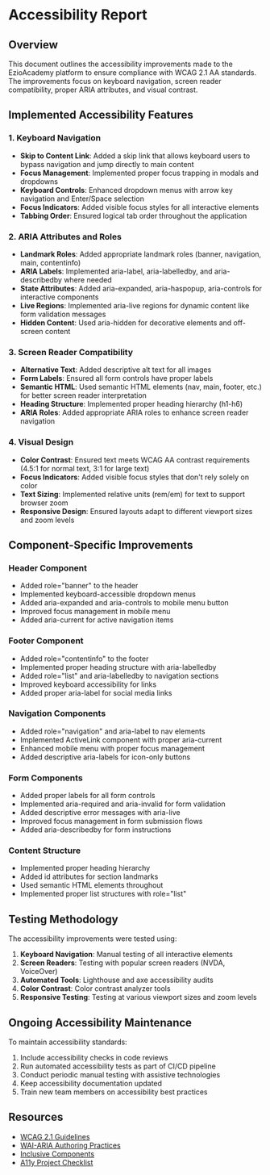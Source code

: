 # Accessibility Report

## Overview

This document outlines the accessibility improvements made to the EzioAcademy platform to ensure compliance with WCAG 2.1 AA standards. The improvements focus on keyboard navigation, screen reader compatibility, proper ARIA attributes, and visual contrast.

## Implemented Accessibility Features

### 1. Keyboard Navigation

- **Skip to Content Link**: Added a skip link that allows keyboard users to bypass navigation and jump directly to main content
- **Focus Management**: Implemented proper focus trapping in modals and dropdowns
- **Keyboard Controls**: Enhanced dropdown menus with arrow key navigation and Enter/Space selection
- **Focus Indicators**: Added visible focus styles for all interactive elements
- **Tabbing Order**: Ensured logical tab order throughout the application

### 2. ARIA Attributes and Roles

- **Landmark Roles**: Added appropriate landmark roles (banner, navigation, main, contentinfo)
- **ARIA Labels**: Implemented aria-label, aria-labelledby, and aria-describedby where needed
- **State Attributes**: Added aria-expanded, aria-haspopup, aria-controls for interactive components
- **Live Regions**: Implemented aria-live regions for dynamic content like form validation messages
- **Hidden Content**: Used aria-hidden for decorative elements and off-screen content

### 3. Screen Reader Compatibility

- **Alternative Text**: Added descriptive alt text for all images
- **Form Labels**: Ensured all form controls have proper labels
- **Semantic HTML**: Used semantic HTML elements (nav, main, footer, etc.) for better screen reader interpretation
- **Heading Structure**: Implemented proper heading hierarchy (h1-h6)
- **ARIA Roles**: Added appropriate ARIA roles to enhance screen reader navigation

### 4. Visual Design

- **Color Contrast**: Ensured text meets WCAG AA contrast requirements (4.5:1 for normal text, 3:1 for large text)
- **Focus Indicators**: Added visible focus styles that don't rely solely on color
- **Text Sizing**: Implemented relative units (rem/em) for text to support browser zoom
- **Responsive Design**: Ensured layouts adapt to different viewport sizes and zoom levels

## Component-Specific Improvements

### Header Component

- Added role="banner" to the header
- Implemented keyboard-accessible dropdown menus
- Added aria-expanded and aria-controls to mobile menu button
- Improved focus management in mobile menu
- Added aria-current for active navigation items

### Footer Component

- Added role="contentinfo" to the footer
- Implemented proper heading structure with aria-labelledby
- Added role="list" and aria-labelledby to navigation sections
- Improved keyboard accessibility for links
- Added proper aria-label for social media links

### Navigation Components

- Added role="navigation" and aria-label to nav elements
- Implemented ActiveLink component with proper aria-current
- Enhanced mobile menu with proper focus management
- Added descriptive aria-labels for icon-only buttons

### Form Components

- Added proper labels for all form controls
- Implemented aria-required and aria-invalid for form validation
- Added descriptive error messages with aria-live
- Improved focus management in form submission flows
- Added aria-describedby for form instructions

### Content Structure

- Implemented proper heading hierarchy
- Added id attributes for section landmarks
- Used semantic HTML elements throughout
- Implemented proper list structures with role="list"

## Testing Methodology

The accessibility improvements were tested using:

1. **Keyboard Navigation**: Manual testing of all interactive elements
2. **Screen Readers**: Testing with popular screen readers (NVDA, VoiceOver)
3. **Automated Tools**: Lighthouse and axe accessibility audits
4. **Color Contrast**: Color contrast analyzer tools
5. **Responsive Testing**: Testing at various viewport sizes and zoom levels

## Ongoing Accessibility Maintenance

To maintain accessibility standards:

1. Include accessibility checks in code reviews
2. Run automated accessibility tests as part of CI/CD pipeline
3. Conduct periodic manual testing with assistive technologies
4. Keep accessibility documentation updated
5. Train new team members on accessibility best practices

## Resources

- [WCAG 2.1 Guidelines](https://www.w3.org/TR/WCAG21/)
- [WAI-ARIA Authoring Practices](https://www.w3.org/TR/wai-aria-practices-1.1/)
- [Inclusive Components](https://inclusive-components.design/)
- [A11y Project Checklist](https://www.a11yproject.com/checklist/) 